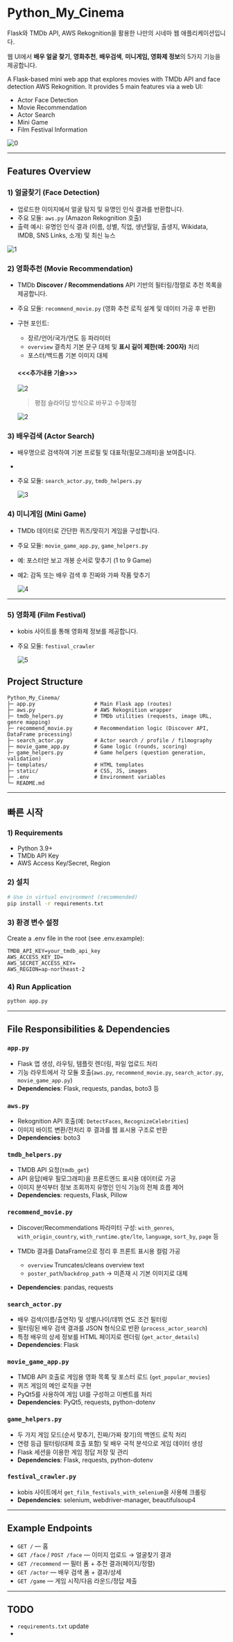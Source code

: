 # Python_My_Cinema

Flask와 TMDb API, AWS Rekognition을 활용한 나만의 시네마 웹 애플리케이션입니다.

웹 UI에서 **배우 얼굴 찾기**, **영화추천**, **배우검색**, **미니게임, 영화제 정보**의 5가지 기능을 제공합니다.

A Flask-based mini web app that explores movies with TMDb API and face detection AWS Rekognition. It provides 5 main features via a web UI:

- Actor Face Detection
- Movie Recommendation
- Actor Search
- Mini Game
- Film Festival Information

![0](/static/readme_img/0_main_example.png)

---

## Features Overview

### 1) 얼굴찾기 (Face Detection)
- 업로드한 이미지에서 얼굴 탐지 및 유명인 인식 결과를 반환합니다.
- 주요 모듈: `aws.py` (Amazon Rekognition 호출)
- 출력 예시: 유명인 인식 결과 (이름, 성별, 직업, 생년월일, 출생지, Wikidata, IMDB, SNS Links, 소개) 및 최신 뉴스

![1](/static/readme_img/1_face_detection_example.png)

### 2) 영화추천 (Movie Recommendation)
- TMDb **Discover / Recommendations** API 기반의 필터링/정렬로 추천 목록을 제공합니다.
- 주요 모듈: `recommend_movie.py` (영화 추천 로직 설계 및 데이터 가공 후 반환)
- 구현 포인트:
  - 장르/언어/국가/연도 등 파라미터 
  - `overview` 결측치 기본 문구 대체 및 **표시 길이 제한(예: 200자)** 처리
  - 포스터/백드롭 기본 이미지 대체
  #### <<<추가내용 기술>>>

  ![2](/static/readme_img/2_recommend_example.png)
  > 평점 슬라이딩 방식으로 바꾸고 수정예정

  ![2](/static/readme_img/2_2_recommend_example.png)

### 3) 배우검색 (Actor Search)
- 배우명으로 검색하여 기본 프로필 및 대표작(필모그래피)을 보여줍니다.
-
- 주요 모듈: `search_actor.py`, `tmdb_helpers.py`

  ![3](/static/readme_img/3_find_actor_example.png)

### 4) 미니게임 (Mini Game)
- TMDb 데이터로 간단한 퀴즈/맞히기 게임을 구성합니다.
- 주요 모듈: `movie_game_app.py`, `game_helpers.py`
- 예: 포스터만 보고 개봉 순서로 맞추기 (1 to 9 Game)
- 예2: 감독 또는 배우 검색 후 진짜와 가짜 작품 맞추기

  ![4](/static/readme_img/4_game_example.png)
---

### 5) 영화제 (Film Festival)
- kobis 사이트를 통해 영화제 정보를 제공합니다.
- 주요 모듈: `festival_crawler`

  ![5](/static/readme_img/5_film_festival_example.png)

## Project Structure

```
Python_My_Cinema/
├─ app.py                   # Main Flask app (routes)
├─ aws.py                   # AWS Rekognition wrapper
├─ tmdb_helpers.py          # TMDb utilities (requests, image URL, genre mapping)
├─ recommend_movie.py       # Recommendation logic (Discover API, DataFrame processing)
├─ search_actor.py          # Actor search / profile / filmography
├─ movie_game_app.py        # Game logic (rounds, scoring)
├─ game_helpers.py          # Game helpers (question generation, validation)
├─ templates/               # HTML templates
├─ static/                  # CSS, JS, images
├─ .env                     # Environment variables
└─ README.md
```

---

## 빠른 시작

### 1) Requirements
- Python 3.9+
- TMDb API Key
- AWS Access Key/Secret, Region

### 2) 설치

```bash
# Use in virtual environment (recommended)
pip install -r requirements.txt
```

### 3) 환경 변수 설정
Create a .env file in the root (see .env.example):

```dotenv
TMDB_API_KEY=your_tmdb_api_key
AWS_ACCESS_KEY_ID=
AWS_SECRET_ACCESS_KEY=
AWS_REGION=ap-northeast-2

```

### 4) Run Application

```bash
python app.py
```
---

## File Responsibilities & Dependencies

### `app.py`
- Flask 앱 생성, 라우팅, 템플릿 렌더링, 파일 업로드 처리
- 기능 라우트에서 각 모듈 호출(`aws.py`, `recommend_movie.py`, `search_actor.py`, `movie_game_app.py`)
- **Dependencies**: Flask, requests, pandas, boto3 등

### `aws.py`
- Rekognition API 호출(예: `DetectFaces`, `RecognizeCelebrities`)
- 이미지 바이트 변환/전처리 후 결과를 웹 표시용 구조로 반환
- **Dependencies**: boto3

### `tmdb_helpers.py`
- TMDB API 요청(`tmdb_get`)
- API 응답(배우 필모그래피)을 프론트엔드 표시용 데이터로 가공
- 이미지 분석부터 정보 조회까지 유명인 인식 기능의 전체 흐름 제어
- **Dependencies**: requests, Flask, Pillow

### `recommend_movie.py`
- Discover/Recommendations 파라미터 구성: `with_genres`, `with_origin_country`,
  `with_runtime.gte/lte`, `language`, `sort_by`, `page` 등

- TMDb 결과를 DataFrame으로 정리 후 프론트 표시용 컬럼 가공
  - `overview` Truncates/cleans overview text
  - `poster_path`/`backdrop_path`  -> 미존재 시 기본 이미지로 대체

- **Dependencies**: pandas, requests

### `search_actor.py`
- 배우 검색(이름/출연작) 및 성별/나이/데뷔 연도 조건 필터링
- 필터링된 배우 검색 결과를 JSON 형식으로 반환 (`process_actor_search`)
- 특정 배우의 상세 정보를 HTML 페이지로 렌더링 (`get_actor_details`)
- **Dependencies**: Flask

### `movie_game_app.py`
- TMDB API 호출로 게임용 영화 목록 및 포스터 로드 (`get_popular_movies`)
- 퀴즈 게임의 메인 로직을 구현
- PyQt5를 사용하여 게임 UI를 구성하고 이벤트를 처리
- **Dependencies**: PyQt5, requests, python-dotenv

### `game_helpers.py`
- 두 가지 게임 모드(순서 맞추기, 진짜/가짜 찾기)의 백엔드 로직 처리
- 연령 등급 필터링(대체 호출 포함) 및 배우 국적 분석으로 게임 데이터 생성
- Flask 세션을 이용한 게임 정답 저장 및 관리
- **Dependencies**: Flask, requests, python-dotenv

### `festival_crawler.py`
- kobis 사이트에서 `get_film_festivals_with_selenium`을 사용해 크롤링
- **Dependencies**: selenium, webdriver-manager, beautifulsoup4

---

## Example Endpoints

- `GET /` — 홈
- `GET /face` / `POST /face` — 이미지 업로드 → 얼굴찾기 결과
- `GET /recommend` — 필터 폼 + 추천 결과(페이지/정렬)
- `GET /actor` — 배우 검색 폼 + 결과/상세
- `GET /game` — 게임 시작/다음 라운드/정답 제출

---

## TODO
- `requirements.txt` update
- 